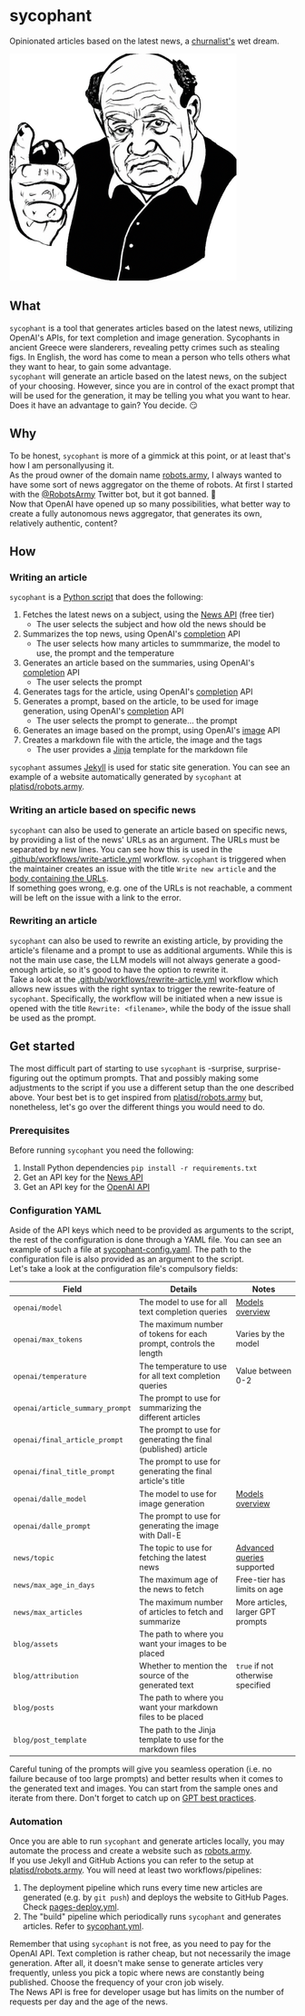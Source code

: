 # sycophant

Opinionated articles based on the latest news, a [churnalist's](https://en.wikipedia.org/wiki/Churnalism) wet dream.

![sycophant](sycophant-logo.png)

## What

`sycophant` is a tool that generates articles based on the latest news, utilizing OpenAI's APIs,
for text completion and image generation.
Sycophants in ancient Greece were slanderers, revealing petty crimes such as stealing figs.
In English, the word has come to mean a person who tells others what they want to hear, to gain some advantage.<br>
`sycophant` will generate an article based on the latest news, on the subject of your choosing.
However, since you are in control of the exact prompt that will be used for the generation,
it may be telling you what you want to hear. Does it have an advantage to gain? You decide. 😏

## Why

To be honest, `sycophant` is more of a gimmick at this point, or at least that's how I am personallyusing it.<br>
As the proud owner of the domain name [robots.army](https://robots.army/), I always wanted to have some sort of
news aggregator on the theme of robots.
At first I started with the [@RobotsArmy](https://twitter.com/RobotsArmy) Twitter bot, but it got banned. 🤣<br>
Now that OpenAI have opened up so many possibilities, what better way to create a fully autonomous news aggregator,
that generates its own, relatively authentic, content?

## How

### Writing an article

`sycophant` is a [Python script](sycophant.py) that does the following:
1. Fetches the latest news on a subject, using the [News API](https://newsapi.org/) (free tier)
   * The user selects the subject and how old the news should be
1. Summarizes the top news, using OpenAI's [completion](https://platform.openai.com/docs/api-reference/completions) API
   * The user selects how many articles to summmarize, the model to use, the prompt and the temperature
1. Generates an article based on the summaries, using OpenAI's [completion](https://platform.openai.com/docs/api-reference/completions) API
   * The user selects the prompt
1. Generates tags for the article, using OpenAI's [completion](https://platform.openai.com/docs/api-reference/completions) API
1. Generates a prompt, based on the article, to be used for image generation, using OpenAI's [completion](https://platform.openai.com/docs/api-reference/completions) API
   * The user selects the prompt to generate... the prompt
1. Generates an image based on the prompt, using OpenAI's [image](https://platform.openai.com/docs/api-reference/images) API
1. Creates a markdown file with the article, the image and the tags
   * The user provides a [Jinja](https://realpython.com/primer-on-jinja-templating/) template for the markdown file

`sycophant` assumes [Jekyll](https://jekyllrb.com/) is used for static site generation.
You can see an example of a website automatically generated by `sycophant` at [platisd/robots.army](https://github.com/platisd/robots.army).

### Writing an article based on specific news

`sycophant` can also be used to generate an article based on specific news, by providing a list of the news' URLs as an argument.
The URLs must be separated by new lines. You can see how this is used in the
[.github/workflows/write-article.yml](https://github.com/platisd/robots.army/blob/master/.github/workflows/write-article.yml) workflow.
`sycophant` is triggered when the maintainer creates an issue with the title `Write new article` and the
[body containing the URLs](https://github.com/platisd/robots.army/issues/7).<br>
If something goes wrong, e.g. one of the URLs is not reachable, a comment will be left on the issue with a link to the error.

### Rewriting an article

`sycophant` can also be used to rewrite an existing article, by providing the article's filename and a prompt to use as additional arguments.
While this is not the main use case, the LLM models will not always generate a good-enough article, so it's good to have the option to rewrite it.<br>
Take a look at the [.github/workflows/rewrite-article.yml](https://github.com/platisd/robots.army/blob/master/.github/workflows/rewrite-article.yml)
workflow which allows new issues with the right syntax to trigger the rewrite-feature of `sycophant`.
Specifically, the workflow will be initiated when a new issue is opened with the title `Rewrite: <filename>`,
while the body of the issue shall be used as the prompt.

## Get started

The most difficult part of starting to use `sycophant` is -surprise, surprise- figuring out the optimum prompts.
That and possibly making some adjustments to the script if you use a different setup than the one described above.
Your best bet is to get inspired from [platisd/robots.army](https://github.com/platisd/robots.army) but, nonetheless,
let's go over the different things you would need to do.

### Prerequisites

Before running `sycophant` you need the following:

1. Install Python dependencies `pip install -r requirements.txt`
1. Get an API key for the [News API](https://newsapi.org/)
1. Get an API key for the [OpenAI API](https://openai.com/pricing)

### Configuration YAML

Aside of the API keys which need to be provided as arguments to the script, the rest of the configuration is done
through a YAML file. You can see an example of such a file at [sycophant-config.yaml](sycophant-config.yaml).
The path to the configuration file is also provided as an argument to the script.<br>
Let's take a look at the configuration file's compulsory fields:

| Field                           | Details                                                           | Notes                             |
| ------------------------------- | ----------------------------------------------------------------- | --------------------------------- |
| `openai/model`                  | The model to use for all text completion queries                  | [Models overview]                 |
| `openai/max_tokens`             | The maximum number of tokens for each prompt, controls the length | Varies by the model               |
| `openai/temperature`            | The temperature to use for all text completion queries            | Value between 0-2                 |
| `openai/article_summary_prompt` | The prompt to use for summarizing the different articles          |                                   |
| `openai/final_article_prompt`   | The prompt to use for generating the final (published) article    |                                   |
| `openai/final_title_prompt`     | The prompt to use for generating the final article's title        |                                   |
| `openai/dalle_model`            | The model to use for image generation                             | [Models overview]                 |
| `openai/dalle_prompt`           | The prompt to use for generating the image with Dall-E            |                                   |
| `news/topic`                    | The topic to use for fetching the latest news                     | [Advanced queries] supported      |
| `news/max_age_in_days`          | The maximum age of the news to fetch                              | Free-tier has limits on age       |
| `news/max_articles`             | The maximum number of articles to fetch and summarize             | More articles, larger GPT prompts |
| `blog/assets`                   | The path to where you want your images to be placed               |                                   |
| `blog/attribution`              | Whether to mention the source of the generated text               | `true` if not otherwise specified |
| `blog/posts`                    | The path to where you want your markdown files to be placed       |                                   |
| `blog/post_template`            | The path to the Jinja template to use for the markdown files      |                                   |


[Models overview]: https://platform.openai.com/docs/models/overview
[Advanced queries]: https://newsapi.org/docs/endpoints/everything

Careful tuning of the prompts will give you seamless operation (i.e. no failure because of too large prompts)
and better results when it comes to the generated text and images.
You can start from the sample ones and iterate from there.
Don't forget to catch up on [GPT best practices](https://platform.openai.com/docs/guides/gpt-best-practices).

### Automation

Once you are able to run `sycophant` and generate articles locally, you may automate the process and create
a website such as [robots.army](https://robots.army).<br>
If you use Jekyll and GitHub Actions you can refer to the setup at
[platisd/robots.army](https://github.com/platisd/robots.army/tree/master/.github/workflows).
You will need at least two workflows/pipelines:
1. The deployment pipeline which runs every time new articles are generated (e.g. by `git push`) and deploys the
   website to GitHub Pages. Check [pages-deploy.yml].
2. The "build" pipeline which periodically runs `sycophant` and generates articles. Refer to [sycophant.yml].

[pages-deploy.yml]: https://github.com/platisd/robots.army/blob/master/.github/workflows/pages-deploy.yml
[sycophant.yml]: https://github.com/platisd/robots.army/blob/master/.github/workflows/sycophant.yml

Remember that using `sycophant` is not free, as you need to pay for the OpenAI API.
Text completion is rather cheap, but not necessarily the image generation.
After all, it doesn't make sense to generate articles very frequently, unless you pick a topic where news are
constantly being published. Choose the frequency of your cron job wisely.<br>
The News API is free for developer usage but has limits on the number of requests per day and the age of the news.
